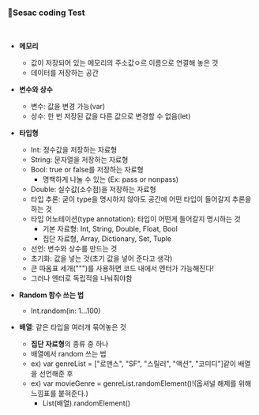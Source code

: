 ### 🍏Sesac coding Test
</br>

   - **메모리**
        - 값이 저장되어 있는 메모리의 주소값ㅇ르 이름으로 연결해 놓은 것
        - 데이터를 저장하는 공간</br>
        
   - **변수와 상수**
     - 변수: 값을 변경 가능(var)
     - 상수: 한 번 저장된 값을 다른 값으로 변경할 수 없음(let)</br>

  - **타입형**
       - Int: 정수값을 저장하는 자료형
       - String: 문자열을 저장하는 자료형
       - Bool: true or false를 저장하는 자료형
            - 명백하게 나눌 수 있는 (Ex: pass or nonpass)
       - Double: 실수값(소수점)을 저장하는 자료형
       - 타입 추론: 굳이 type을 명시하지 않아도 공간에 어떤 타입이 들어갈지 추론을 하는 것
       - 타입 어노테이션(type annotation): 타입이 어떤게 들어갈지 명시하는 것
          - 기본 자료형: Int, String, Double, Float, Bool
          - 집단 자료형, Array, Dictionary, Set, Tuple
       - 선언: 변수와 상수를 만드는 것
       - 초기화: 값을 넣는 것(초기 값을 넣어 준다고 생각)
       - 큰 따옴표 세개(""")를 사용하면 코드 내에서 엔터가 가능해진다!
       - 그러나 엔터로 독립적을 나눠줘야함</br>

   - **Random 함수 쓰는 법**
      - Int.random(in: 1...100)</br>
  
   - **배열**: 같은 타입을 여러개 묶어놓은 것
      - **집단 자료형**의 종류 중 하나
      - 배열에서 random 쓰는 법
      - ex) var genreList = ["로맨스", "SF", "스릴러", "액션", "코미디"]같이 배열을 선언해준 후
      - ex) var movieGenre = genreList.randomElement()!(옵셔널 해제를 위해 느낌표를 붙혀준다.)
         - List(배열).randomElement()</br>
